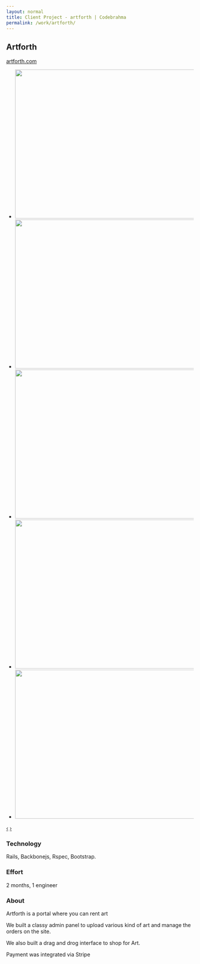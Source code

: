 ```yaml
---
layout: normal
title: Client Project - artforth | Codebrahma
permalink: /work/artforth/
---
```


## Artforth

[artforth.com](http://artforth.com)

<div class="jcarousel-wrapper">
  <div class="jcarousel">
    <ul>
      <li><img src="/images/work/artforth/homepage.jpg" width="700" height="400" alt=""></li>
      <li><img src="/images/work/artforth/pricing.jpg" width="700" height="400" alt=""></li>
      <li><img src="/images/work/artforth/signup.jpg" width="700" height="400" alt=""></li>
      <li><img src="/images/work/artforth/about.jpg" width="700" height="400" alt=""></li>
      <li><img src="/images/work/artforth/browser_art.jpg" width="700" height="400" alt=""></li>
    </ul>
  </div>

  <a href="#" class="jcarousel-control-prev" data-jcarouselcontrol="true" title="">‹</a>
  <a href="#" class="jcarousel-control-next" data-jcarouselcontrol="true" title="">›</a>
  <p class="jcarousel-pagination"> </p>
</div>


### Technology
Rails, Backbonejs, Rspec, Bootstrap.

### Effort

2 months,  1 engineer

### About

Artforth is a portal where you can rent art

We built a classy admin panel to upload various kind of art and manage the
orders on the site.

We also built a drag and drog interface to shop for Art.

Payment was integrated via Stripe


